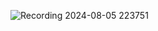 ![Recording 2024-08-05 223751](https://github.com/user-attachments/assets/afc6236f-251c-4ef4-92a9-692fe05f49d5)
